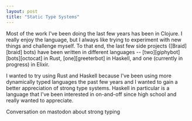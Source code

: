 ```yaml
---
layout: post
title: "Static Type Systems"
---
```


Most of the work I've been doing the last few years has been in Clojure.
I really enjoy the language, but I always like trying to experiment with new things and challenge myself.
To that end, the last few side projects ([Braid][braid] bots) have been written in different languages -- [two][giphybot] [bots][octocat] in Rust, [one][greeterbot] in Haskell, and one (currently in progress) in Elixir.

 I wanted to try using Rust and Haskell because I've been using more dynamically typed languages the past few years and I wanted to gain a better appreciation of strong type systems.
 Haskell in particular is a language that I've been interested in on-and-off since high school and really wanted to appreciate.

 Conversation on mastodon about strong typing
